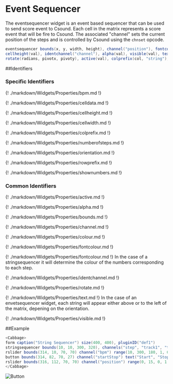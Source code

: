 # Event Sequencer

The eventsequencer widget is an event based sequencer that can be used to send score event to Csound. Each cell in the matrix represents a score event that will be fire to Csound. The associated "channel" sets the current position of the steps and is controlled by Csound using the `chnset` opcode. 

```csharp
eventsequencer bounds(x, y, width, height), channel("position"), fontcolour("colour"), matrixsize(row, cols), shownumbers(val), cellwidth(val),
cellheight(val), identchannel("channel"), alpha(val), visible(val), text("Track1", "Track2", "Track3", "Track4"), orientation("type")
rotate(radians, pivotx, pivoty), active(val), colprefix(col, "string"), rowprefix(col, "string")
```
<!--(End of syntax)/-->

##Identifiers

### Specific Identifiers

{! ./markdown/Widgets/Properties/bpm.md !}

{! ./markdown/Widgets/Properties/celldata.md !}

{! ./markdown/Widgets/Properties/cellheight.md !}

{! ./markdown/Widgets/Properties/cellwidth.md !}

{! ./markdown/Widgets/Properties/colprefix.md !}

{! ./markdown/Widgets/Properties/numberofsteps.md !}

{! ./markdown/Widgets/Properties/orientation.md !}

{! ./markdown/Widgets/Properties/rowprefix.md !}

{! ./markdown/Widgets/Properties/shownumbers.md !}

### Common Identifiers
{! ./markdown/Widgets/Properties/active.md !}

{! ./markdown/Widgets/Properties/alpha.md !}

{! ./markdown/Widgets/Properties/bounds.md !}

{! ./markdown/Widgets/Properties/channel.md !}

{! ./markdown/Widgets/Properties/colour.md !}

{! ./markdown/Widgets/Properties/fontcolour.md !}

{! ./markdown/Widgets/Properties/fontcolour.md !} In the case of a stringsequencer it will determine the colour of the numbers corresponding to each step. 

{! ./markdown/Widgets/Properties/identchannel.md !}

{! ./markdown/Widgets/Properties/rotate.md !}

{! ./markdown/Widgets/Properties/text.md !} In the case of an envetsequencer widget, each string will appear either above or to the left of the matrix, depening on the orientation. 

{! ./markdown/Widgets/Properties/visible.md !}

<!--(End of identifiers)/-->

##Example
```csharp
<Cabbage>
form caption("String Sequencer") size(400, 400), pluginID("def1")
stringsequencer bounds(10, 10, 300, 320), channels("step", "track1", "track2", "track3", "track4"), active(0), identchannel("trackerIdent"), textcolour(200, 200, 200), highlightcolour(60, 60, 60) outlinecolour(80,80,80), bpm(180), fontcolour("white") backgroundcolour(20, 20, 20) showstepnumbers(4), numberofsteps(16)
rslider bounds(314, 10, 70, 70) channel("bpm") range(10, 300, 180, 1, 0.001) text("BPM") 
button bounds(314, 82, 70, 27) channel("startStop") text("Start", "Stop") 
rslider bounds(316, 112, 70, 70) channel("position") range(0, 15, 0, 1, 1) 
</Cabbage>
```

![Button](../images/stringsequencer.gif)
